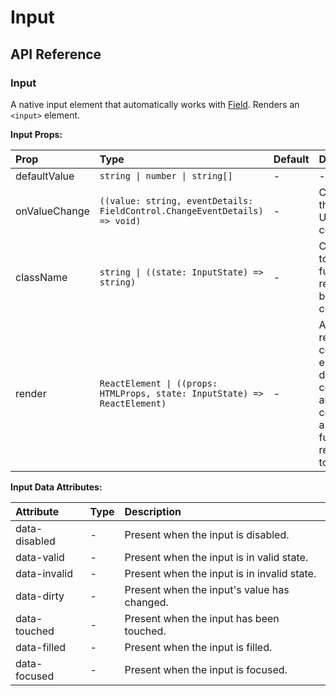 # Input

[//]: types.ts '<-- Autogenerated By (do not edit the following markdown directly)'

## API Reference

### Input

A native input element that automatically works with [Field](https://base-ui.com/react/components/field). Renders an `<input>` element.

**Input Props:**

| Prop          | Type                                                                       | Default | Description                                                                                                                                                                              |
| :------------ | :------------------------------------------------------------------------- | :------ | :--------------------------------------------------------------------------------------------------------------------------------------------------------------------------------------- |
| defaultValue  | `string \| number \| string[]`                                             | -       | -                                                                                                                                                                                        |
| onValueChange | `((value: string, eventDetails: FieldControl.ChangeEventDetails) => void)` | -       | Callback fired when the `value` changes. Use when controlled.                                                                                                                            |
| className     | `string \| ((state: InputState) => string)`                                | -       | CSS class applied to the element, or a function that returns a class based on the component’s state.                                                                                     |
| render        | `ReactElement \| ((props: HTMLProps, state: InputState) => ReactElement)`  | -       | Allows you to replace the component’s HTML element with a different tag, or compose it with another component.Accepts a `ReactElement` or a function that returns the element to render. |

**Input Data Attributes:**

| Attribute     | Type | Description                                 |
| :------------ | :--- | :------------------------------------------ |
| data-disabled | -    | Present when the input is disabled.         |
| data-valid    | -    | Present when the input is in valid state.   |
| data-invalid  | -    | Present when the input is in invalid state. |
| data-dirty    | -    | Present when the input's value has changed. |
| data-touched  | -    | Present when the input has been touched.    |
| data-filled   | -    | Present when the input is filled.           |
| data-focused  | -    | Present when the input is focused.          |
